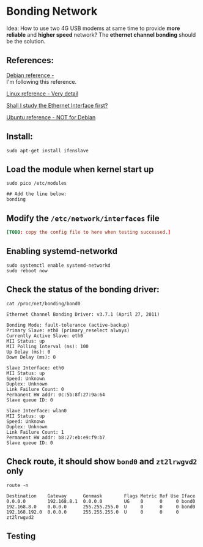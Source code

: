 # Bonding Network
Idea: How to use two 4G USB modems at same time to provide **more reliable** and **higher speed** network? The **ethernet channel bonding** should be the solution.

## References:
[Debian reference - ](https://wiki.debian.org/Bonding)\
I'm following this reference.

[Linux reference - Very detail](https://wiki.linuxfoundation.org/networking/bonding)

[Shall I study the Ethernet Interface first?](https://wiki.debian.org/NetworkConfiguration#Setting_up_an_Ethernet_Interface)

[Ubuntu reference - NOT for Debian](https://help.ubuntu.com/community/UbuntuBonding#Descriptions_of_bonding_modes)

## Install:

    sudo apt-get install ifenslave


## Load the module when kernel start up
 
    sudo pico /etc/modules

    ## Add the line below:
    bonding

## Modify the `/etc/network/interfaces` file
```conf
[TODO: copy the config file to here when testing successed.]

```

## Enabling systemd-networkd

    sudo systemctl enable systemd-networkd
    sudo reboot now

## Check the status of the bonding driver: 

    cat /proc/net/bonding/bond0

    Ethernet Channel Bonding Driver: v3.7.1 (April 27, 2011)

    Bonding Mode: fault-tolerance (active-backup)
    Primary Slave: eth0 (primary_reselect always)
    Currently Active Slave: eth0
    MII Status: up
    MII Polling Interval (ms): 100
    Up Delay (ms): 0
    Down Delay (ms): 0

    Slave Interface: eth0
    MII Status: up
    Speed: Unknown
    Duplex: Unknown
    Link Failure Count: 0
    Permanent HW addr: 0c:5b:8f:27:9a:64
    Slave queue ID: 0

    Slave Interface: wlan0
    MII Status: up
    Speed: Unknown
    Duplex: Unknown
    Link Failure Count: 1
    Permanent HW addr: b8:27:eb:e9:f9:b7
    Slave queue ID: 0

## Check route, it should show `bond0` and `zt2lrwgvd2` only
    route -n

    Destination    Gateway      Genmask        Flags Metric Ref Use Iface
    0.0.0.0        192.168.8.1  0.0.0.0        UG    0      0     0 bond0
    192.168.8.0    0.0.0.0      255.255.255.0  U     0      0     0 bond0
    192.168.192.0  0.0.0.0      255.255.255.0  U     0      0     0 zt2lrwgvd2

## Testing

    